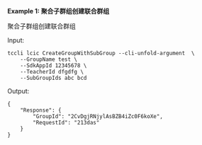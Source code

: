 **Example 1: 聚合子群组创建联合群组**

聚合子群组创建联合群组

Input: 

```
tccli lcic CreateGroupWithSubGroup --cli-unfold-argument  \
    --GroupName test \
    --SdkAppId 12345678 \
    --TeacherId dfgdfg \
    --SubGroupIds abc bcd
```

Output: 
```
{
    "Response": {
        "GroupId": "2CvDgjRNjylAsBZB4iZc0F6koXe",
        "RequestId": "213das"
    }
}
```

